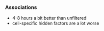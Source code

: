### Associations

 * 4-8 hours a bit better than unfiltered
 * cell-specific hidden factors are a lot worse
